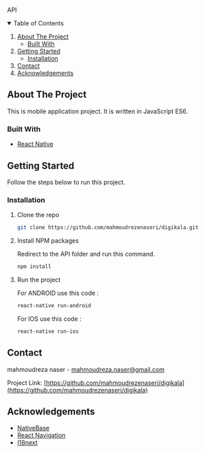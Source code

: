 API<!-- TABLE OF CONTENTS -->

<details open="open">
  <summary>Table of Contents</summary>
  <ol>
    <li>
      <a href="#about-the-project">About The Project</a>
      <ul>
        <li><a href="#built-with">Built With</a></li>
      </ul>
    </li>
    <li>
      <a href="#getting-started">Getting Started</a>
      <ul>
        <li><a href="#installation">Installation</a></li>
      </ul>
    </li>
    <li><a href="#contact">Contact</a></li>
    <li><a href="#acknowledgements">Acknowledgements</a></li>
  </ol>
</details>

## About The Project

This is mobile application project.
It is written in JavaScript ES6.

### Built With

- [React Native](https://reactnative.dev)

<!-- GETTING STARTED -->

## Getting Started

Follow the steps below to run this project.

### Installation

1. Clone the repo
   ```sh
   git clone https://github.com/mahmoudrezenaseri/digikala.git
   ```
2. Install NPM packages

   Redirect to the API folder and run this command.

   ```sh
   npm install
   ```

3. Run the project

   For ANDROID use this code :

   ```sh
   react-native run-android
   ```

   For IOS use this code :

   ```sh
   react-native run-ios
   ```

<!-- CONTACT -->

## Contact

mahmoudreza naser - mahmoudreza.naser@gmail.com

Project Link: [https://github.com/mahmoudrezenaseri/digikala](https://github.com/mahmoudrezenaseri/digikala)

<!-- ACKNOWLEDGEMENTS -->

## Acknowledgements

- [NativeBase](https://nativebase.io)
- [React Navigation](https://reactnavigation.org)
- [I18next ](https://www.i18next.com)
